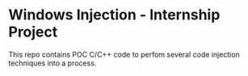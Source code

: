 # Windows Injection - Internship Project

This repo contains POC C/C++ code to perfom several code injection techniques into a process. 

